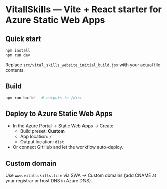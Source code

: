 # VitallSkills — Vite + React starter for Azure Static Web Apps

## Quick start
```bash
npm install
npm run dev
```
Replace `src/vital_skills_website_initial_build.jsx` with your actual file contents.

## Build
```bash
npm run build   # outputs to /dist
```

## Deploy to Azure Static Web Apps
- In the Azure Portal → Static Web Apps → Create
  - Build preset: **Custom**
  - App location: `/`
  - Output location: `dist`
- Or connect GitHub and let the workflow auto-deploy.

## Custom domain
Use `www.vitallskills.life` via SWA → Custom domains (add CNAME at your registrar or host DNS in Azure DNS).
